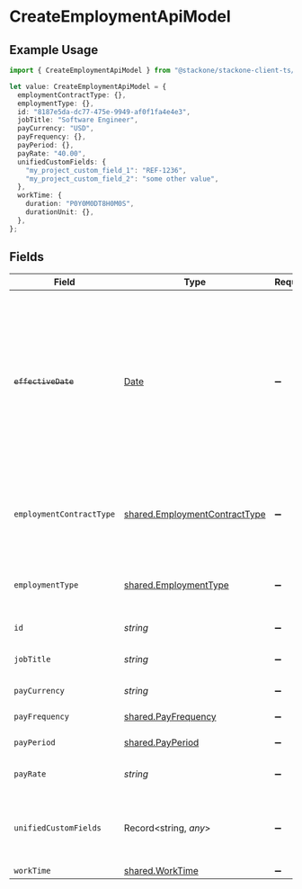 # CreateEmploymentApiModel

## Example Usage

```typescript
import { CreateEmploymentApiModel } from "@stackone/stackone-client-ts/sdk/models/shared";

let value: CreateEmploymentApiModel = {
  employmentContractType: {},
  employmentType: {},
  id: "8187e5da-dc77-475e-9949-af0f1fa4e4e3",
  jobTitle: "Software Engineer",
  payCurrency: "USD",
  payFrequency: {},
  payPeriod: {},
  payRate: "40.00",
  unifiedCustomFields: {
    "my_project_custom_field_1": "REF-1236",
    "my_project_custom_field_2": "some other value",
  },
  workTime: {
    duration: "P0Y0M0DT8H0M0S",
    durationUnit: {},
  },
};
```

## Fields

| Field                                                                                                                                                                  | Type                                                                                                                                                                   | Required                                                                                                                                                               | Description                                                                                                                                                            | Example                                                                                                                                                                |
| ---------------------------------------------------------------------------------------------------------------------------------------------------------------------- | ---------------------------------------------------------------------------------------------------------------------------------------------------------------------- | ---------------------------------------------------------------------------------------------------------------------------------------------------------------------- | ---------------------------------------------------------------------------------------------------------------------------------------------------------------------- | ---------------------------------------------------------------------------------------------------------------------------------------------------------------------- |
| ~~`effectiveDate`~~                                                                                                                                                    | [Date](https://developer.mozilla.org/en-US/docs/Web/JavaScript/Reference/Global_Objects/Date)                                                                          | :heavy_minus_sign:                                                                                                                                                     | : warning: ** DEPRECATED **: This will be removed in a future release, please migrate away from it as soon as possible.<br/><br/>The effective date of the employment contract | 2021-01-01T01:01:01.000Z                                                                                                                                               |
| `employmentContractType`                                                                                                                                               | [shared.EmploymentContractType](../../../sdk/models/shared/employmentcontracttype.md)                                                                                  | :heavy_minus_sign:                                                                                                                                                     | The employment work schedule type (e.g., full-time, part-time)                                                                                                         | full_time                                                                                                                                                              |
| `employmentType`                                                                                                                                                       | [shared.EmploymentType](../../../sdk/models/shared/employmenttype.md)                                                                                                  | :heavy_minus_sign:                                                                                                                                                     | The type of employment (e.g., contractor, permanent)                                                                                                                   | permanent                                                                                                                                                              |
| `id`                                                                                                                                                                   | *string*                                                                                                                                                               | :heavy_minus_sign:                                                                                                                                                     | Unique identifier                                                                                                                                                      | 8187e5da-dc77-475e-9949-af0f1fa4e4e3                                                                                                                                   |
| `jobTitle`                                                                                                                                                             | *string*                                                                                                                                                               | :heavy_minus_sign:                                                                                                                                                     | The job title of the employee                                                                                                                                          | Software Engineer                                                                                                                                                      |
| `payCurrency`                                                                                                                                                          | *string*                                                                                                                                                               | :heavy_minus_sign:                                                                                                                                                     | The currency used for pay                                                                                                                                              | USD                                                                                                                                                                    |
| `payFrequency`                                                                                                                                                         | [shared.PayFrequency](../../../sdk/models/shared/payfrequency.md)                                                                                                      | :heavy_minus_sign:                                                                                                                                                     | The pay frequency                                                                                                                                                      | hourly                                                                                                                                                                 |
| `payPeriod`                                                                                                                                                            | [shared.PayPeriod](../../../sdk/models/shared/payperiod.md)                                                                                                            | :heavy_minus_sign:                                                                                                                                                     | The pay period                                                                                                                                                         | monthly                                                                                                                                                                |
| `payRate`                                                                                                                                                              | *string*                                                                                                                                                               | :heavy_minus_sign:                                                                                                                                                     | The pay rate for the employee                                                                                                                                          | 40.00                                                                                                                                                                  |
| `unifiedCustomFields`                                                                                                                                                  | Record<string, *any*>                                                                                                                                                  | :heavy_minus_sign:                                                                                                                                                     | Custom Unified Fields configured in your StackOne project                                                                                                              | {<br/>"my_project_custom_field_1": "REF-1236",<br/>"my_project_custom_field_2": "some other value"<br/>}                                                               |
| `workTime`                                                                                                                                                             | [shared.WorkTime](../../../sdk/models/shared/worktime.md)                                                                                                              | :heavy_minus_sign:                                                                                                                                                     | N/A                                                                                                                                                                    |                                                                                                                                                                        |